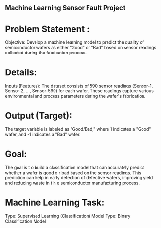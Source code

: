 ## Machine Learning Sensor Fault Project

# Problem Statement :
Objective: Develop a machine learning model to predict the quality of semiconductor wafers as either "Good" or "Bad" based on sensor readings collected during the fabrication process.

# Details:
Inputs (Features): The dataset consists of 590 sensor readings (Sensor-1, Sensor-2, ..., Sensor-590) for each wafer. These readings capture various environmental and process parameters during the wafer's
fabrication.

# Output (Target):
The target variable is labeled as "Good/Bad," where 1 indicates a "Good" wafer, and -1 indicates a "Bad" wafer.

# Goal:
The goal is t o build a classification model that can accurately predict whether a wafer is good o r bad based on the sensor readings. This prediction can help in early detection of defective wafers, improving yield and reducing waste in t h e semiconductor manufacturing process.

# Machine Learning Task:
Type: Supervised Learning (Classification)
Model Type: Binary Classification Model